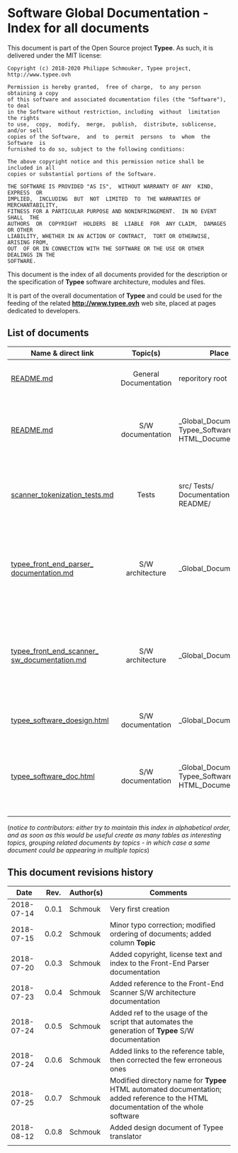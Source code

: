 # Software Global Documentation - Index for all documents

This document is part of the Open Source project __Typee__. As such, it is
delivered under the MIT license:
```
Copyright (c) 2018-2020 Philippe Schmouker, Typee project, http://www.typee.ovh

Permission is hereby granted,  free of charge,  to any person obtaining a copy
of this software and associated documentation files (the "Software"),  to deal
in the Software without restriction, including  without  limitation the rights
to use,  copy,  modify,  merge,  publish,  distribute, sublicense, and/or sell
copies of the Software,  and  to  permit  persons  to  whom  the  Software  is
furnished to do so, subject to the following conditions:

The above copyright notice and this permission notice shall be included in all
copies or substantial portions of the Software.

THE SOFTWARE IS PROVIDED "AS IS",  WITHOUT WARRANTY OF ANY  KIND,  EXPRESS  OR
IMPLIED,  INCLUDING  BUT  NOT  LIMITED  TO  THE WARRANTIES OF MERCHANTABILITY,
FITNESS FOR A PARTICULAR PURPOSE AND NONINFRINGEMENT.  IN NO EVENT  SHALL  THE
AUTHORS  OR  COPYRIGHT  HOLDERS  BE  LIABLE  FOR  ANY CLAIM,  DAMAGES OR OTHER
LIABILITY, WHETHER IN AN ACTION OF CONTRACT,  TORT OR OTHERWISE, ARISING FROM,
OUT  OF OR IN CONNECTION WITH THE SOFTWARE OR THE USE OR OTHER DEALINGS IN THE
SOFTWARE.
```

This document is the index of all documents provided for the description or 
the specification of __Typee__ software architecture, modules and files.

It is part of the overall documentation of __Typee__ and could be used for
the feeding of the related __http://www.typee.ovh__ web site, placed at pages
dedicated to developers.


## List of documents

| Name & direct link  | Topic(s)  | Place  | Comments  |
|---|:---:|---|---|
| [README.md](../README.md) | General Documentation | reporitory root  | General description of __Typee__ project and language |
| [README.md](Typee_Software_HTML_Documentation/README.md) | S/W documentation | \_Global\_Documentation/ Typee_Software\_ HTML_Documentation / | Usage of automated script to generate the whole __Typee__ S/W documentation |
| [scanner_tokenization_tests.md](../src/Tests/Documentation-README/scanner_tokenization_tests.md) | Tests  | src/ Tests/ Documentation-README/  | Explanations on how to test the Front-End Scanner and how to modify related tests files  |
| [typee_front_end_parser_ documentation.md](typee_front_end_parser_documentation.md) | S/W architecture | \_Global\_Documentation/ | Complete description of the role and the architecture of the Front-End __Parser__ of __Typee__ translator |
| [typee_front_end_scanner_ sw_documentation.md](typee_front_end_scanner_sw_documentation.md) | S/W architecture | \_Global\_Documentation/ | Complete description of the software architecture and data structures of the Front-End __Scanner__ of __Typee__ translator |
| [typee_software_doesign.html](typee_software_design.html) | S/W documentation | \_Global\_Documentation/ | Design document of the __Typee__ translator |
| [typee_software_doc.html](Typee_Software_HTML_Dcumentation/typee_software_doc.html) | S/W documentation | \_Global\_Documentation/ Typee_Software\_ HTML_Documentation | HTML documentation of __all__ packages, modules and classes of the whole __Typee__ software |
|  |  |  |  |


(_notice to contributors: either try to maintain this index in alphabetical
order, and as soon as this would be useful create as many tables as 
interesting topics, grouping related documents by topics - in which case a 
same document could be appearing in multiple topics_)



## This document revisions history

| Date  | Rev.  | Author(s)  | Comments  |
|---|---|---|---|
| 2018-07-14 | 0.0.1 | Schmouk | Very first creation |
| 2018-07-15 | 0.0.2 | Schmouk | Minor typo correction; modified ordering of documents; added column __Topic__ |
| 2018-07-20 | 0.0.3 | Schmouk | Added copyright, license text and index to the Front-End Parser documentation |
| 2018-07-23 | 0.0.4 | Schmouk | Added reference to the Front-End Scanner S/W architecture documentation |
| 2018-07-24 | 0.0.5 | Schmouk | Added ref to the usage of the script that automates the generation of __Typee__ S/W documentation |
| 2018-07-24 | 0.0.6 | Schmouk | Added links to the reference table, then corrected the few erroneous ones |
| 2018-07-25 | 0.0.7 | Schmouk | Modified directory name for __Typee__ HTML automated documentation; added reference to the HTML documentation of the whole software |
| 2018-08-12 | 0.0.8 | Schmouk | Added design document of Typee translator |
|  |  |  |  |
